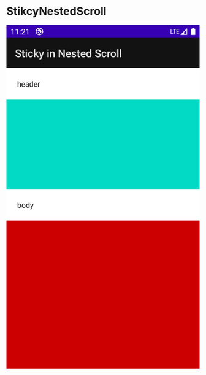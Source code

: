 # StikcyNestedScroll

![Screenshot](https://raw.githubusercontent.com/jeeteshsurana/StikcyNestedScroll/main/Screenshot_1608745920.png)
